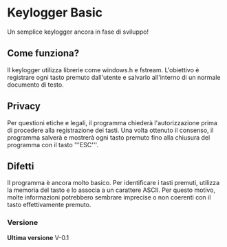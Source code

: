 # Keylogger Basic
Un semplice keylogger ancora in fase di sviluppo!

## Come funziona?
Il keylogger utilizza librerie come windows.h e fstream. L'obiettivo è registrare ogni tasto premuto dall'utente e salvarlo all'interno di un normale documento di testo.

## Privacy
Per questioni etiche e legali, il programma chiederà l'autorizzazione prima di procedere alla registrazione dei tasti. Una volta ottenuto il consenso, il programma salverà e mostrerà ogni tasto premuto fino alla chiusura del programma con il tasto '''ESC'''.

## Difetti
Il programma è ancora molto basico. Per identificare i tasti premuti, utilizza la memoria del tasto e lo associa a un carattere ASCII. Per questo motivo, molte informazioni potrebbero sembrare imprecise o non coerenti con il tasto effettivamente premuto.

### Versione
**Ultima versione** V-0.1
